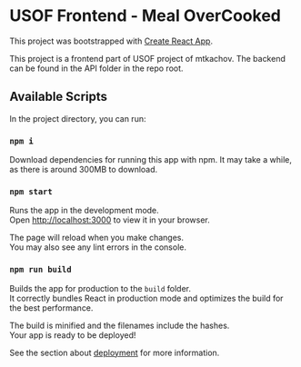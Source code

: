 # USOF Frontend - Meal OverCooked

This project was bootstrapped with [Create React App](https://github.com/facebook/create-react-app).

This project is a frontend part of USOF project of mtkachov. The backend can be found in the API folder in the repo root.

## Available Scripts

In the project directory, you can run:

### `npm i`

Download dependencies for running this app with npm. It may take a while, as there is around 300MB to download.

### `npm start`

Runs the app in the development mode.\
Open [http://localhost:3000](http://localhost:3000) to view it in your browser.

The page will reload when you make changes.\
You may also see any lint errors in the console.

### `npm run build`

Builds the app for production to the `build` folder.\
It correctly bundles React in production mode and optimizes the build for the best performance.

The build is minified and the filenames include the hashes.\
Your app is ready to be deployed!

See the section about [deployment](https://facebook.github.io/create-react-app/docs/deployment) for more information.

